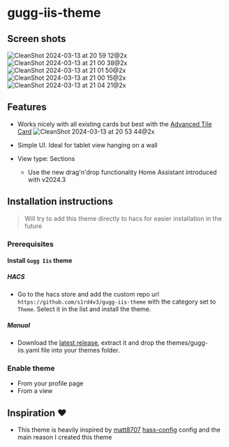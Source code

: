 # gugg-iis-theme

## Screen shots
![CleanShot 2024-03-13 at 20 59 12@2x](https://github.com/s1rd4v3/gugg-iis-theme/assets/914248/56996527-9a56-4d6d-afd1-2c7920eab4b8)
![CleanShot 2024-03-13 at 21 00 38@2x](https://github.com/s1rd4v3/gugg-iis-theme/assets/914248/f1af5ac6-302f-4d3f-af58-d965f01095d0)
![CleanShot 2024-03-13 at 21 01 50@2x](https://github.com/s1rd4v3/gugg-iis-theme/assets/914248/84c8e82a-e495-4ac4-b0a0-c58bc79dcafc)
![CleanShot 2024-03-13 at 21 00 15@2x](https://github.com/s1rd4v3/gugg-iis-theme/assets/914248/0efb2425-814e-40e9-a9d4-0bda5ee63805)
![CleanShot 2024-03-13 at 21 04 21@2x](https://github.com/s1rd4v3/gugg-iis-theme/assets/914248/94ff0066-3638-41ad-b50e-242606231421)



## Features

- Works nicely with all existing cards but best with the [Advanced Tile Card](https://github.com/s1rd4v3/advanced-tile-card)
 ![CleanShot 2024-03-13 at 20 53 44@2x](https://github.com/s1rd4v3/gugg-iis-theme/assets/914248/6426eb75-e892-497f-97ee-de1fad103837)

- Simple UI. Ideal for tablet view hanging on a wall
- View type: Sections
  - Use the new drag'n'drop functionality Home Assistant introduced with v2024.3

## Installation instructions

> Will try to add this theme directly to hacs for easier installation in the future

### Prerequisites

#### Install `Gugg Iis` theme
##### HACS
- Go to the hacs store and add the custom repo url `https://github.com/s1rd4v3/gugg-iis-theme` with the category set to `Theme`. Select it in the list and install the theme.
##### Manual
- Download the [latest release](https://github.com/s1rd4v3/gugg-iis-theme/releases/latest), extract it and drop the themes/gugg-iis.yaml file into your themes folder.

### Enable theme

- From your profile page
- From a view

## Inspiration ❤️

- This theme is heavily inspired by [matt8707](https://github.com/matt8707) [hass-config](https://github.com/matt8707/hass-config) config and the main reason I created this theme
